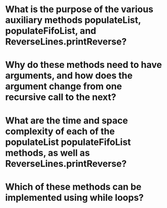 <h1>  What is the purpose of the various auxiliary methods populateList, populateFifoList, and ReverseLines.printReverse? </h1>


<h1>  Why do these methods need to have arguments, and how does the argument change from one recursive call to the next? </h1>



<h1>   What are the time and space complexity of each of the populateList populateFifoList methods, as well as ReverseLines.printReverse?</h1>



<h1>   Which of these methods can be implemented using while loops?</h1>